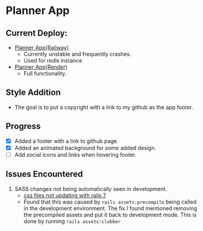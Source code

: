 # Planner App

## Current Deploy:
- [Planner App(Railway)](https://plannerapp-production.up.railway.app/)
  - Currently unstable and frequently crashes.
  - Used for redis instance
- [Planner App(Render)](https://planner-app-elox.onrender.com/)
  - Full functionality.

## Style Addition
- The goal is to put a copyright with a link to my github as the app footer.

## Progress
- [x] Added a footer with a link to github page.
- [x] Added an animated background for some added design.
- [ ] Add social icons and links when hovering footer.

## Issues Encountered
1. SASS changes not being automatically seen in development.
   - [css files not updating with rails 7](https://www.reddit.com/r/rails/comments/12xlnxg/css_files_not_updating_with_rails_7/)
   - Found that this was caused by `rails assets:precompile` being called in the development environment. The fix I found mentioned removing the precompiled assets and put it back to development mode. This is done by running `rails assets:clobber`